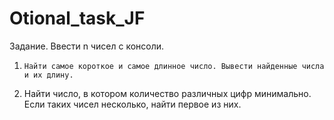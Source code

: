 # Otional_task_JF
Задание. Ввести n чисел с консоли.
1.     Найти самое короткое и самое длинное число. Вывести найденные числа и их длину.
4.   Найти число, в котором количество различных цифр минимально. Если таких чисел несколько, найти первое из них.
